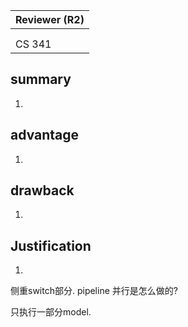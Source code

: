 

| Reviewer **(R2)** |
| ----------------- |
|                   |
|                   |
| CS  341           |

## summary

1. 

## advantage

1.  

## drawback

1. 

## Justification

1. 

侧重switch部分.  pipeline 并行是怎么做的? 

只执行一部分model.

